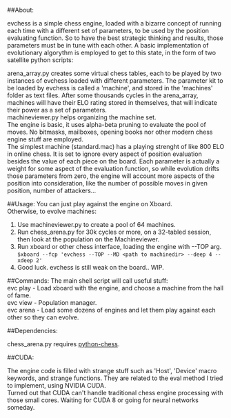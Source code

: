 ##About:

 <p>evchess is a simple chess engine, loaded with a bizarre concept of running each time with a different set of parameters, to be used by the position evaluating function. So 
 to have the best strategic thinking and results, those parameters must be in tune with each other. A basic implementation of evolutionary algorythm is employed to get to this state, in the form of two satellite python scripts:</p>
      arena_array.py creates some virtual chess tables, each to be played by two instances of evchess loaded with different parameters. The parameter kit to be loaded by evchess is called a 'machine', and stored in the 'machines' folder as text files. 
After some thousands cycles in the arena_array, machines will have their ELO rating stored in themselves, that will indicate their power as a set of parameters.<br>
      machineviewer.py helps organizing the machine set.<br>
 The engine is basic, it uses alpha-beta pruning to evaluate the pool of moves. No bitmasks, mailboxes, opening books nor other modern chess engine stuff are employed.<br>
 The simplest machine (standard.mac) has a playing strenght of like 800 ELO in online chess. It is set to ignore every aspect of position evaluation besides the value of each piece on the board. Each parameter is actually a weight for some aspect of the evaluation function, so while evolution drifts those parameters from zero, the engine will account more aspects of the position into consideration, like the number of possible moves in given position, number of attackers...<br>

##Usage:
 You can just play against the engine on Xboard.<br>
   Otherwise, to evolve machines:<br>

 1) Use machineviewer.py to create a pool of 64 machines.<br>
 2) Run chess_arena.py for 30k cycles or more, on a 32-tabled session, then look at the population on the Machineviewer.<br>
 3) Run xboard or other chess interface, loading the engine with --TOP arg.<br>
	`$xboard --fcp 'evchess --TOP --MD <path to machinedir> --deep 4 --xdeep 2'`<br>
 4) Good luck. evchess is still weak on the board.. WIP.<br>

##Commands:
 The main shell script will call useful stuff:<br>
    evc play - Load xboard with the engine, and choose a machine from the hall of fame.<br>
    evc view - Population manager.<br>
    evc arena - Load some dozens of engines and let them play against each other so they can evolve.<br>
    
##Dependencies:

chess_arena.py requires <a href="https://github.com/niklasf/python-chess">python-chess</a>.<br>


##CUDA:

 The engine code is filled with strange stuff such as 'Host', 'Device' macro keywords, and strange functions. They are related to the eval method I tried to implement,
 using NVIDIA CUDA.<br>
 Turned out that CUDA can't handle traditional chess engine processing with those small cores. Waiting for CUDA 8 or going for neural networks someday.


